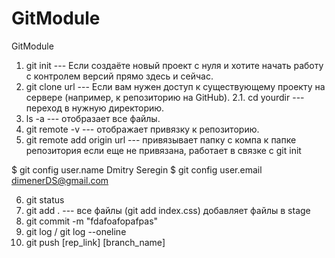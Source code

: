# GitModule

GitModule

1. git init --- Если создаёте новый проект с нуля и хотите начать работу с контролем версий прямо здесь и сейчас.
2. git clone url --- Если вам нужен доступ к существующему проекту на сервере (например, к репозиторию на GitHub).
   2.1. cd yourdir --- переход в нужную директорию.
3. ls -a --- отобразает все файлы.
4. git remote -v --- отображает привязку к репозиторию.
5. git remote add origin url --- привязывает папку с компа к папке репозитория если еще не привязана, работает в связке с git init

$ git config user.name
Dmitry Seregin
$ git config user.email
dimenerDS@gmail.com

6. git status
7. git add . --- все файлы (git add index.css) добавляет файлы в stage
8. git commit -m "fdafoafopafpas"
9. git log / git log --oneline
10. git push [rep_link] [branch_name]
